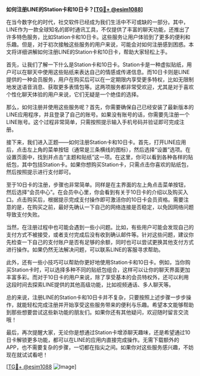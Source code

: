 **如何注册LINE的Station卡和10日卡？[[TG💪+ @esim1088](https://t.me/s/esim1088)]**

在当今数字化的时代，社交软件已经成为我们生活中不可或缺的一部分。其中，LINE作为一款全球知名的即时通讯工具，不仅提供了丰富的聊天功能，还推出了许多特色服务，比如Station卡和10日卡。这些服务让用户体验到了更多的便利和乐趣。但是，对于初次接触这些服务的用户来说，可能会对如何注册感到困惑。本文将详细讲解如何注册LINE的Station卡和10日卡，帮助大家轻松上手。

首先，让我们了解一下什么是Station卡和10日卡。Station卡是一种虚拟贴纸，用户可以在聊天中使用这些贴纸来表达自己的情感或传递信息。而10日卡则是LINE提供的一种会员服务，用户在购买后可以在一定期限内享受更多特权，比如无限制地发送语音消息、获取更多表情包等。这两项服务都非常受欢迎，尤其是对于喜欢个性化聊天体验的用户来说，它们无疑是一个绝佳的选择。

那么，如何注册并使用这些服务呢？首先，你需要确保自己已经安装了最新版本的LINE应用程序，并且登录了自己的账号。如果没有账号的话，你需要先注册一个LINE账号。这个过程非常简单，只需按照提示输入手机号码并验证即可完成注册。

接下来，我们进入正题——如何注册Station卡和10日卡。首先，打开LINE应用后，点击左上角的菜单按钮（通常是三条横线的图标），然后选择“设置”选项。在设置页面中，找到并点击“主题和贴纸”这一项。在这里，你可以看到各种各样的贴纸包，其中包括Station卡。如果你想购买Station卡，只需点击你喜欢的贴纸包，然后按照提示进行支付即可。

至于10日卡的注册，步骤也非常简单。同样是在主界面的左上角点击菜单按钮，然后选择“会员中心”。在会员中心里，你会看到有关于10日卡的介绍以及购买入口。点击购买后，根据提示完成支付操作即可激活你的10日卡会员资格。需要注意的是，在购买之前，最好先确认一下自己的网络连接是否稳定，以免因网络问题导致支付失败。

当然，在注册过程中也可能会遇到一些小问题。比如，有些用户可能会发现自己的支付方式不被接受，或者支付完成后没有收到确认邮件等。针对这些问题，建议你先检查一下自己的支付账户是否有足够的余额，同时也可以尝试更换其他支付方式进行操作。如果仍然无法解决问题，可以联系LINE的客服寻求帮助。

此外，还有一些小技巧可以帮助你更好地使用Station卡和10日卡。例如，当你购买Station卡时，可以选择多种不同的贴纸包组合，这样可以让你的聊天界面更加丰富多彩。而对于10日卡的用户来说，除了享受基本的会员特权外，还可以利用这段时间去探索LINE提供的其他高级功能，比如视频通话、多人聊天等。

总的来说，注册LINE的Station卡和10日卡并不复杂，只要按照上述步骤一步步操作，就能轻松完成注册并开始享受这些服务带来的便利与乐趣。希望本文能够帮助到那些想要尝试这些新功能的朋友们。如果你还有其他疑问，欢迎随时留言交流哦！

最后，再次提醒大家，无论你是想通过Station卡增添聊天趣味，还是希望通过10日卡解锁更多功能，都可以在LINE的应用内直接完成操作。无需下载额外的APP，也不需要复杂的步骤，一切都在指尖之间。如果你对这些服务感兴趣，不妨现在就试试看吧！

[[TG💪+ @esim1088](https://t.me/s/esim1088) ![Image](https://i.postimg.cc/4NQfJmqS/Snipaste-2025-05-13-00-14-12.png)]